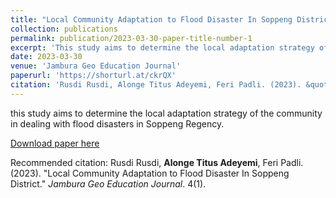 ```yaml
---
title: "Local Community Adaptation to Flood Disaster In Soppeng District"
collection: publications
permalink: publication/2023-03-30-paper-title-number-1
excerpt: 'This study aims to determine the local adaptation strategy of the community in dealing with flood disasters in Soppeng Regency.'
date: 2023-03-30
venue: 'Jambura Geo Education Journal'
paperurl: 'https://shorturl.at/ckrQX'
citation: 'Rusdi Rusdi, Alonge Titus Adeyemi, Feri Padli. (2023). &quot; Local Community Adaptation to Flood Disaster In Soppeng District.&quot; <i>Jambura Geo Education Journal</i>. 4(1).'
---
```

this study aims to determine the local adaptation strategy of the community in dealing with flood disasters in Soppeng Regency.

[Download paper here](https://shorturl.at/ckrQX)

Recommended citation: Rusdi Rusdi, **Alonge Titus Adeyemi**, Feri Padli. (2023). "Local Community Adaptation to Flood Disaster In Soppeng District." <i>Jambura Geo Education Journal</i>. 4(1).

